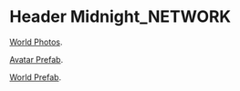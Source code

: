 # Header Midnight_NETWORK


[World Photos](./Photos/Live/Landscape).



[Avatar Prefab](./VRChat/Avatar/Prefabs).

[World Prefab](./VRChat/World/Prefabs).
